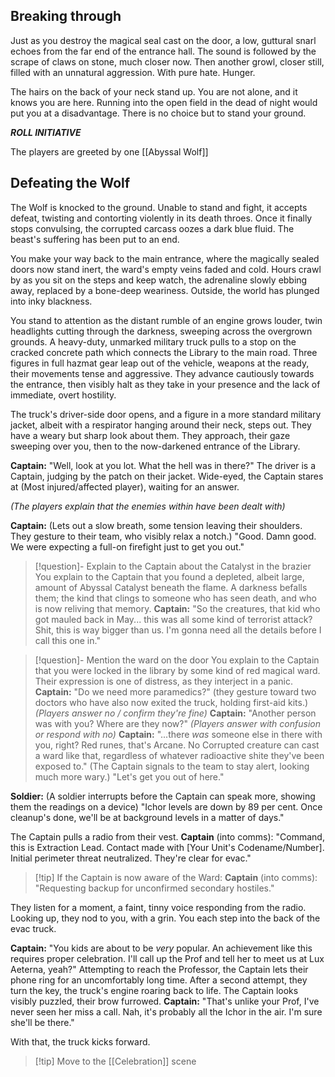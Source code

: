 ## Breaking through

Just as you destroy the magical seal cast on the door, a low, guttural snarl echoes from the far end of the entrance hall. The sound is followed by the scrape of claws on stone, much closer now. Then another growl, closer still, filled with an unnatural aggression. With pure hate. Hunger.

The hairs on the back of your neck stand up. You are not alone, and it knows you are here. Running into the open field in the dead of night would put you at a disadvantage. There is no choice but to stand your ground.

***ROLL INITIATIVE***

The players are greeted by one [[Abyssal Wolf]]

## Defeating the Wolf

The Wolf is knocked to the ground. Unable to stand and fight, it accepts defeat, twisting and contorting violently in its death throes. Once it finally stops convulsing, the corrupted carcass oozes a dark blue fluid. The beast's suffering has been put to an end.

You make your way back to the main entrance, where the magically sealed doors now stand inert, the ward's empty veins faded and cold. Hours crawl by as you sit on the steps and keep watch, the adrenaline slowly ebbing away, replaced by a bone-deep weariness. Outside, the world has plunged into inky blackness.

You stand to attention as the distant rumble of an engine grows louder, twin headlights cutting through the darkness, sweeping across the overgrown grounds. A heavy-duty, unmarked military truck pulls to a stop on the cracked concrete path which connects the Library to the main road. Three figures in full hazmat gear leap out of the vehicle, weapons at the ready, their movements tense and aggressive. They advance cautiously towards the entrance, then visibly halt as they take in your presence and the lack of immediate, overt hostility.

The truck's driver-side door opens, and a figure in a more standard military jacket, albeit with a respirator hanging around their neck, steps out. They have a weary but sharp look about them. They approach, their gaze sweeping over you, then to the now-darkened entrance of the Library.

**Captain:** "Well, look at you lot. What the hell was in there?"
The driver is a Captain, judging by the patch on their jacket. Wide-eyed, the Captain stares at (Most injured/affected player), waiting for an answer.

*(The players explain that the enemies within have been dealt with)*

**Captain:** (Lets out a slow breath, some tension leaving their shoulders. They gesture to their team, who visibly relax a notch.) "Good. Damn good. We were expecting a full-on firefight just to get you out."

>[!question]- Explain to the Captain about the Catalyst in the brazier
>You explain to the Captain that you found a depleted, albeit large, amount of Abyssal Catalyst beneath the flame. A darkness befalls them; the kind that clings to someone who has seen death, and who is now reliving that memory.
>**Captain:** "So the creatures, that kid who got mauled back in May... this was all some kind of terrorist attack? Shit, this is way bigger than us. I'm gonna need all the details before I call this one in."

>[!question]- Mention the ward on the door 
>You explain to the Captain that you were locked in the library by some kind of red magical ward. Their expression is one of distress, as they interject in a panic.
>**Captain:** "Do we need more paramedics?" (they gesture toward two doctors who have also now exited the truck, holding first-aid kits.)
>*(Players answer no / confirm they're fine)*
>**Captain:** "Another person was with you? Where are they now?"
>*(Players answer with confusion or respond with no)*
>**Captain:** "...there *was* someone else in there with you, right? Red runes, that's Arcane. No Corrupted creature can cast a ward like that, regardless of whatever radioactive shite they've been exposed to." (The Captain signals to the team to stay alert, looking much more wary.) "Let's get you out of here."

**Soldier:** (A soldier interrupts before the Captain can speak more, showing them the readings on a device) "Ichor levels are down by 89 per cent. Once cleanup's done, we'll be at background levels in a matter of days."

The Captain pulls a radio from their vest.
**Captain** (into comms): "Command, this is Extraction Lead. Contact made with [Your Unit's Codename/Number]. Initial perimeter threat neutralized. They're clear for evac."

>[!tip] If the Captain is now aware of the Ward:
>**Captain** (into comms): "Requesting backup for unconfirmed secondary hostiles." 

They listen for a moment, a faint, tinny voice responding from the radio. Looking up, they nod to you, with a grin.
You each step into the back of the evac truck.

**Captain:** "You kids are about to be *very* popular. An achievement like this requires proper celebration. I'll call up the Prof and tell her to meet us at Lux Aeterna, yeah?"
Attempting to reach the Professor, the Captain lets their phone ring for an uncomfortably long time. After a second attempt, they turn the key, the truck's engine roaring back to life. The Captain looks visibly puzzled, their brow furrowed.
**Captain:** "That's unlike your Prof, I've never seen her miss a call. Nah, it's probably all the Ichor in the air. I'm sure she'll be there."

With that, the truck kicks forward.

>[!tip] Move to the [[Celebration]] scene




